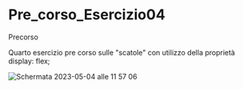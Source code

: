 # Pre_corso_Esercizio04
Precorso

Quarto esercizio pre corso sulle "scatole" con utilizzo della proprietà display: flex;

![Schermata 2023-05-04 alle 11 57 06](https://user-images.githubusercontent.com/117526559/236172712-dbffeb9e-63e0-4967-b2dc-c9a201f4ef5a.png)
